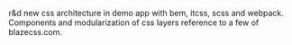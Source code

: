 r&d new css architecture in demo app with bem, itcss, scss and webpack. Components and modularization of css layers reference to a few of blazecss.com.